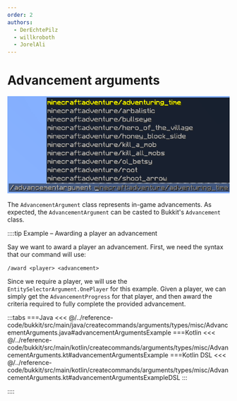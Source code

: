 ```yaml
---
order: 2
authors:
  - DerEchtePilz
  - willkroboth
  - JorelAli
---
```


# Advancement arguments

![An advancement argument suggesting a list of Minecraft advancements](/images/arguments/advancement.png)

The `AdvancementArgument` class represents in-game advancements. As expected, the `AdvancementArgument` can be casted to Bukkit's `Advancement` class.

::::tip Example – Awarding a player an advancement

Say we want to award a player an advancement. First, we need the syntax that our command will use:

```mccmd
/award <player> <advancement>
```

Since we require a player, we will use the `EntitySelectorArgument.OnePlayer` for this example. Given a player, we can simply get the `AdvancementProgress` for that player, and then award the criteria required to fully complete the provided advancement.

:::tabs
===Java
<<< @/../reference-code/bukkit/src/main/java/createcommands/arguments/types/misc/AdvancementArguments.java#advancementArgumentsExample
===Kotlin
<<< @/../reference-code/bukkit/src/main/kotlin/createcommands/arguments/types/misc/AdvancementArguments.kt#advancementArgumentsExample
===Kotlin DSL
<<< @/../reference-code/bukkit/src/main/kotlin/createcommands/arguments/types/misc/AdvancementArguments.kt#advancementArgumentsExampleDSL
:::

::::